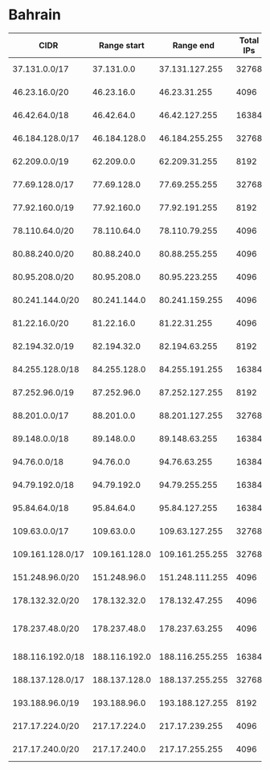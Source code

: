 # Bahrain

CIDR               | Range start     | Range end       | Total IPs  | Assign date | Owner
------------------ | --------------- | --------------- | ---------- | ----------- | -----
37.131.0.0/17      | 37.131.0.0      | 37.131.127.255  | 32768      | 2012-02-21  | VIVA Bahrain BSC Closed
46.23.16.0/20      | 46.23.16.0      | 46.23.31.255    | 4096       | 2010-12-01  | ViaCloud WLL
46.42.64.0/18      | 46.42.64.0      | 46.42.127.255   | 16384      | 2010-08-04  | VIVA Bahrain BSC Closed
46.184.128.0/17    | 46.184.128.0    | 46.184.255.255  | 32768      | 2010-11-05  | VIVA Bahrain BSC Closed
62.209.0.0/19      | 62.209.0.0      | 62.209.31.255   | 8192       | 2008-02-01  | MTC Vodafone Bahrain (B.S.C.)
77.69.128.0/17     | 77.69.128.0     | 77.69.255.255   | 32768      | 2007-02-19  | Batelco
77.92.160.0/19     | 77.92.160.0     | 77.92.191.255   | 8192       | 2007-05-10  | Kalaam Telecom Bahrain B.S.C.
78.110.64.0/20     | 78.110.64.0     | 78.110.79.255   | 4096       | 2009-09-29  | Kalaam Telecom Bahrain B.S.C.
80.88.240.0/20     | 80.88.240.0     | 80.88.255.255   | 4096       | 2005-05-26  | 2Connect WLL
80.95.208.0/20     | 80.95.208.0     | 80.95.223.255   | 4096       | 2005-08-11  | Etisalcom Bahrain Company W.L.L.
80.241.144.0/20    | 80.241.144.0    | 80.241.159.255  | 4096       | 2005-09-01  | Northstar Technology Company W.L.L.
81.22.16.0/20      | 81.22.16.0      | 81.22.31.255    | 4096       | 2006-01-18  | Kalaam Telecom Bahrain B.S.C.
82.194.32.0/19     | 82.194.32.0     | 82.194.63.255   | 8192       | 2003-10-17  | Batelco
84.255.128.0/18    | 84.255.128.0    | 84.255.191.255  | 16384      | 2004-12-13  | Batelco
87.252.96.0/19     | 87.252.96.0     | 87.252.127.255  | 8192       | 2005-09-21  | ViaCloud WLL
88.201.0.0/17      | 88.201.0.0      | 88.201.127.255  | 32768      | 2008-02-18  | Batelco
89.148.0.0/18      | 89.148.0.0      | 89.148.63.255   | 16384      | 2006-02-14  | Batelco
94.76.0.0/18       | 94.76.0.0       | 94.76.63.255    | 16384      | 2011-09-08  | VIVA Bahrain BSC Closed
94.79.192.0/18     | 94.79.192.0     | 94.79.255.255   | 16384      | 2008-09-05  | MTC Vodafone Bahrain (B.S.C.)
95.84.64.0/18      | 95.84.64.0      | 95.84.127.255   | 16384      | 2008-12-18  | Mena Broadband Services WLL
109.63.0.0/17      | 109.63.0.0      | 109.63.127.255  | 32768      | 2010-01-06  | Mena Broadband Services WLL
109.161.128.0/17   | 109.161.128.0   | 109.161.255.255 | 32768      | 2009-09-09  | MTC Vodafone Bahrain (B.S.C.)
151.248.96.0/20    | 151.248.96.0    | 151.248.111.255 | 4096       | 2012-08-17  | MENA LEVANT W.L.L
178.132.32.0/20    | 178.132.32.0    | 178.132.47.255  | 4096       | 2011-09-29  | Mena Broadband Services WLL
178.237.48.0/20    | 178.237.48.0    | 178.237.63.255  | 4096       | 2010-06-21  | LIFE TELECOMMUNICATION B.S.C. Closed
188.116.192.0/18   | 188.116.192.0   | 188.116.255.255 | 16384      | 2009-06-10  | Mena Broadband Services WLL
188.137.128.0/17   | 188.137.128.0   | 188.137.255.255 | 32768      | 2011-01-04  | 2Connect WLL
193.188.96.0/19    | 193.188.96.0    | 193.188.127.255 | 8192       | 1996-04-15  | Batelco
217.17.224.0/20    | 217.17.224.0    | 217.17.239.255  | 4096       | 2000-09-18  | Batelco
217.17.240.0/20    | 217.17.240.0    | 217.17.255.255  | 4096       | 2001-09-10  | Batelco
